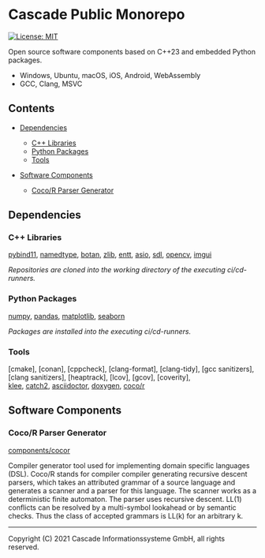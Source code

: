 # Cascade Public Monorepo

[![License: MIT](https://img.shields.io/badge/License-MIT-yellow.svg)](https://opensource.org/licenses/MIT)

Open source software components based on C++23 and embedded Python packages.

- Windows, Ubuntu, macOS, iOS, Android, WebAssembly 
- GCC, Clang, MSVC

## Contents

  - [Dependencies](#dependencies)
    - [C++ Libraries](#c-libraries)
    - [Python Packages](#python-packages)
    - [Tools](#tools)

  - [Software Components](#software-components)
    - [Coco/R Parser Generator](#cocor-parser-generator)

## Dependencies

### C++ Libraries

  [pybind11](https://github.com/pybind/pybind11),
  [namedtype](https://github.com/joboccara/NamedType),
  [botan](https://github.com/randombit/botan),
  [zlib](https://github.com/madler/zlib),
  [entt](https://github.com/skypjack/entt),
  [asio](https://github.com/chriskohlhoff/asio),
  [sdl](https://github.com/libsdl-org/SDL),
  [opencv](https://github.com/opencv/opencv),
  [imgui](https://github.com/ocornut/imgui.git)

  *Repositories are cloned into the working directory of the
  executing ci/cd-runners.*

### Python Packages

  [numpy](https://github.com/numpy/numpy),
  [pandas](https://github.com/pandas-dev/pandas),
  [matplotlib](https://github.com/matplotlib/matplotlib),
  [seaborn](https://github.com/mwaskom/seaborn)

  *Packages are installed into the executing ci/cd-runners.*

### Tools

  [cmake],
  [conan],
  [cppcheck],
  [clang-format],
  [clang-tidy],
  [gcc sanitizers],
  [clang sanitizers],
  [heaptrack],
  [lcov],
  [gcov],
  [coverity],  
  [klee](https://github.com/klee/klee),
  [catch2](https://github.com/catchorg/Catch2),
  [asciidoctor](https://github.com/asciidoctor/asciidoctor),
  [doxygen](https://github.com/doxygen/doxygen),
  [coco/r](https://github.com/mingodad/CocoR-CPP)

## Software Components

### Coco/R Parser Generator

[components/cocor](components/cocor)

Compiler generator tool used for implementing domain specific languages (DSL). Coco/R stands for compiler compiler generating recursive descent parsers, which takes an attributed grammar of a source language and generates a scanner and a parser for this language. The scanner works as a deterministic finite automaton. The parser uses recursive descent. LL(1) conflicts can be resolved by a multi-symbol lookahead or by semantic checks. Thus the class of accepted grammars is LL(k) for an arbitrary k.

---
Copyright (C) 2021 Cascade Informationssysteme GmbH, all rights reserved.
